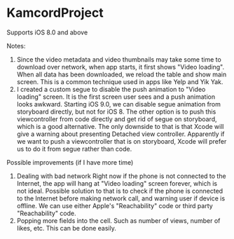 # KamcordProject

Supports iOS 8.0 and above

Notes:
1. Since the video metadata and video thumbnails may take some time to download over network, when app starts, it first shows "Video loading". When all data has been downloaded, we reload the table and show main screen. This is a common technique used in apps like Yelp and Yik Yak.
2. I created a custom segue to disable the push animation to "Video loading" screen. It is the first screen user sees and a push animation looks awkward. Starting iOS 9.0, we can disable segue animation from storyboard directly, but not for iOS 8. The other option is to push this viewcontroller from code directly and get rid of segue on storyboard, which is a good alternative. The only downside to that is that Xcode will give a warning about presenting Detached view controller. Apparently if we want to push a viewcontroller that is on storyboard, Xcode will prefer us to do it from segue rather than code.

Possible improvements (if I have more time)
1. Dealing with bad network
Right now if the phone is not connected to the Internet, the app will hang at "Video loading" screen forever, which is not ideal. Possible solution to that is to check if the phone is connected to the Internet before making network call, and warning user if device is offline. We can use either Apple's "Reachability" code or third party "Reachability" code.
2. Popping more fields into the cell.
Such as number of views, number of likes, etc. This can be done easily.
